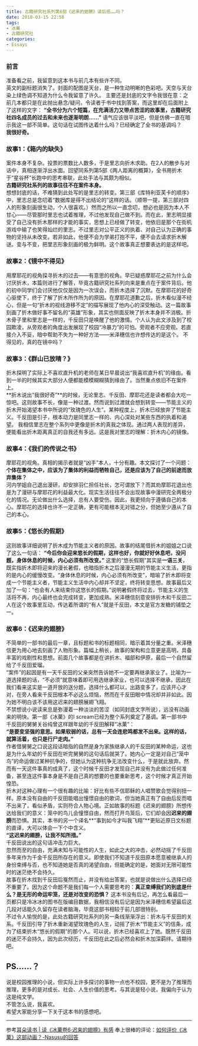 ```yaml
---
title: 古籍研究社系列第6部《迟来的翅膀》读后感……吗？
date: 2018-03-15 22:58
tags:
- 冰菓
- 古籍研究社
categories: 
- Essays
---
```

### 前言  

准备看之前，我留意到这本书与前几本有些许不同。  
英文的副标题消失了。封面的配图是天台，是一种生动明晰的色彩吧。天空与天台染上绿色调不知道为什么令我留意了许久。
主要还是封底的文字令我很在意：之前几本都只是在此抛出悬念/疑问，令读者于书中找到答案，而这里却在后面附上了这样的文字：
**“全书分为六个短篇，在充满活力又带点苦涩的故事里，古籍研究社四名成员的过去和未来也逐渐明朗……”**
语气应该很平淡吧，但是仿佛一直在暗示我这一部不简单。这句话在试图传达着什么吗？已经确定了全书的基调吗？  
**我很好奇。**  

### 故事1：《箱内的缺失》  

案件本身不复杂。投票的票数比人数多，于是里志向折木求助。在2人的散步与对话中，真相逐渐浮出水面。回望同系列第5部《两人距离的概算》，全书用折木于“星谷杯”长跑中的思考串联，此处手法与其颇为相似。  
**古籍研究社系列的故事往往不在案件本身。**  
想想封底的话，不难猜到此处写的是里志的转变。第三部《库特利亚芙卡的顺序》中，里志总是念叨着“数据库是得不出结论的”这样的话。（顺带一提，第三部对四人的形象刻画很生动，个人很喜欢。）然而之所以一直念叨，想必也是因为本人不甘心——尽管那时里志也试着推理，不过他发现自己做不到。而在此，里志明显接受了自己没有折木那样的才能的事实，思想上已经做了转变，他依旧是那个在街机游戏中输了也笑得灿烂的里志。不过里志对公平正义的执着、对自己认为正确的事物的坚持从未改变。若非如此，他便不会为学弟打抱不平，便不会去请求折木解谜。变与不变，把里志形象刻画的极为鲜明。这个故事真正想要表达的是这样吧。

### 故事2：《镜中不得见》  

用摩耶花的视角探寻折木的过去——有意思的视角。早已疑惑摩耶花之前为什么会讨厌折木，本篇则进行了解答，毕竟古籍研究社系列向来是重点在于案件背后。他的初中同学们会讨厌他仅仅是因为一次误会，而折木选择了沉默。在摩耶花的好奇心驱使下，终于了解了折木所作所为的原因。在摩耶花道歉之后，折木看似漫不经心，但是一句“折木的视线游移不定”的描写展现了他内心的深受触动。这一篇故事刻画了折木做好事不留名的“英雄”形象，其实也侧面反映了折木本身并不消极。折木骨子里和里志是一样的，千反田只是唤醒了他的激情。个人认为此文涉及到了校园欺凌，从旁观者的角度出发展现了校园“冷暴力”的可怕。旁观者不应旁观。若直接介入不妥，暗中帮助不失为一种好方法——米泽穗信也许想传达的是这个。
不得见的，真的在镜中吗？

### 故事3：《群山已放晴？》  

折木探明了实际上不喜欢直升机的老师在某日早晨说出“我喜欢直升机”的缘由。看到一半的时候其实大部分人便都能模模糊糊猜到缘由了。当然重点依旧不在案件上。  
**折木说出“我很好奇”**的时候，无论里志、千反田、摩耶花还是读者都会大吃一惊吧。这则故事不长，像是一种过渡。然而说到过渡就会想到转变——节能主义的折木开始渴望本书中所说的“玫瑰色的人生”。某种程度上，折木已经放弃了节能主义。千反田是引子，根本动力是同里志一样的、内心深处对某些东西的执着和渴望。
我相信里志在整个系列中更像是折木的真我之体现。通过两人表现的差异，便能看出折木距离真正的自我还有多远。这是我对里志的理解：折木内心的镜像。

### 故事4：《我们的传说之书》  

摩耶花的视角。真相的揭示者就是“凶手”本人，十分有趣。本文探讨了一个问题：**个体在集体之中，应该为了集体的利益而牺牲自己，还是应该为了自己的前途而放弃集体？**  
河内学姐自己退出漫研，却安排羽仁担任社长，怎可谓放下？而其劝摩耶花退出也是为了漫研与摩耶花的利益最大化。现实生活往往不会出现故事中漫研完全两极分化的情况。无论做出什么选择，总有人要受伤。因此，我更倾向于遵循自己的本心。摩耶花的选择也许不一定正确，更有可能根本无对错之分，但她至少遵从了自己的本心。  

### 故事5：《悠长的假期》  

这则故事详细说明了折木成为节能主义者的原因。故事的结尾借折木的姐姐之口说了这么一句话：
**“今后你会迎来悠长的假期，这样也好，你就好好休息吧，没问题，身体休息的时候，内心必须有所改变。”**
这里的“悠长假期”其实是**一语三关**，既实指折木即将迎来的漫长暑假，也暗指折木之后漫漫无期的节能主义生活，更指的是内心的缓慢改变。“身体休息的时候，内心必须有所改变”，暗喻了折木即将变成一个节能主义者，节能主义生活中内心却并不坚定，终将转变思想。故事最后又加了一句：“也会有人来结束你这悠长的假期。”说明暑假终将过去，节能主义的生活将不再，内心最终也会完成转变，更加成熟。米泽穗信刻意安排折木和千反田二人在这个故事里互动，传达着所谓的“有人”就是千反田，本文是官方发糖的铺垫之一。  

### 故事6：《迟来的翅膀》  

不简单的一部书的最后一章，且标题和书的标题相同，暗示着其分量之重。米泽穗信更为用心地去刻画了人物形象。篇幅上稍长，故事的架构和立意更是高明，具备丰富的戏剧性和思想。前面几个故事都是在讲折木、福部和伊原，最后一个自然留给了千反田爱瑠。  
“案件”的起因是有一天千反田的父亲突然告诉她不一定要再继承家业了。比喻为一道选择题的话，“不必须”就意味着即可用选继承家业，也可以选择不继承，因此在我们看来这实是一道开放的送分题，选择什么都可以，出路变多了，应该开心才对，在旁人看来千反田根本不必这么烦恼，然而在千反田眼中情况却并非如此。因为她不明白该不该用这迟来的翅膀展翅飞翔。  
不禁想说小说读来总是弥漫着一种淡淡的苦涩（如同封底文字所说），远没有动画来的明快。第一部《冰菓》的I scream已经为整个系列奠定了基调。第一部书中千反田的舅舅关谷纯曾这样跟年幼的千反田解释“冰菓”：  
**“是要变坚强的意思。如果软弱的话，总有一天会连悲鸣都发不出来。这样的话，就算活着，也只是行尸走肉。”**  
作者借舅舅之口说这段话暗指的自然是身为家族继承人的千反田的某种命运，这也是为什么年幼的千反田在听完舅舅的这句话后就哭了。她内心一定是对自己“笼中鸟”的命运做过某种抗争的，但她认为这种抗争无法改变什么，于是就此放弃。然而有一天这件事真的成真了，这个时候千反田才发现自己并没有为此做过任何准备，甚至连这件事本身是不是自己真的想要的也要重新思考，这个时候才真正开始惶恐。  
折木对这种心理有一个很有趣的比喻：好比有些不信耶稣的人唱赞歌会觉得别扭一样。原本没有自由的千反田能唱出憧憬自由的歌词，但当她真正有了自由后反而唱不出来了，看似矛盾，实则符合人物心境。正如故事的标题《迟来的翅膀》所想传达给我们的意义：笼中的鸟儿会憧憬自由，然而打开鸟笼后，它们却会因**迟来的翅膀**而恐惧。其实，本书的另一个译名**“事到如今才叫我飞翔”**更贴近原日文标题的直译，大可以体会一下个中含义。  
**“这迟来的翅膀，让我不知所措。”**  
千反田说出的这句话冲击力巨大。  
忽然而至的自由，充满未知与可能性的人生，如此之大的冲击，必然动摇了千反田多年来作为千金千反田所存在的意义。即使我们不知道千反田原本愿意被继承人的身份束缚与否，也不知道她是否真的渴望自由，但能确定的是，她面对无限可能性时的迷茫绝不会持久。  
故事在折木找到千反田后戛然而止，并没有给出答案，也就是说做出什么选择已经不重要了。因为这个命题不是我们每一个人需要思考的：**真正束缚我们的到底是什么？是无形的命运牢笼，还是对改变的恐惧？**
这本书没有后记，再怎么看最后一页都只是冷冰冰的图书在版编目数据，我相信没有后记是因为米泽穗信希望最后这几段对话能久久留存在读者脑海，毕竟这部书相较于前几部很特别。  
不过令人愉悦的是，此处古籍研究社系列的另一条线渐渐浮出：折木与千反田的关系。千反田引导了折木重新渴望玫瑰色的人生，动摇了折木“节能主义”的信条，成为了结束折木“悠长的假期”的那个人。可以说，折木已经喜欢上了她。既然千反田的迷茫不会持久，因为此次经历，千反田在此之后必然会和折木加深羁绊。请期待吧。

## PS……？  

说是校园推理的小说，但实际上许多探讨的事物一点也不校园，更不是为了推理而推理，更多的是对成长、社会、人生价值的思考。与其说是轻小说，我偏向于认为这是纯文学。  
不管怎么说，我喜欢。  
希望大家能分享一下关于这本书的感想吧。

---

参考[耳朵读书 | 读《冰菓卷6·迟来的翅膀》有感](//www.zhihu.com/question/39576283/answer/82242206)
奉上很棒的评论：[如何评价《冰菓》这部动画？-Nasusu的回答](//www.zhihu.com/question/21576885/answer/29840285)
